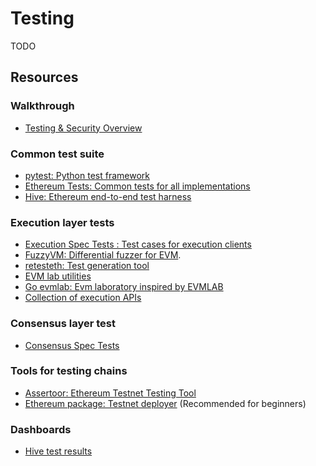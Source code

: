 # Testing
TODO

## Resources
### Walkthrough
- [Testing & Security Overview](https://www.youtube.com/watch?v=PQVW5dJ8J0c)

### Common test suite
- [pytest: Python test framework](https://docs.pytest.org/en/8.0.x/)
- [Ethereum Tests: Common tests for all implementations](https://github.com/ethereum/tests)
- [Hive: Ethereum end-to-end test harness](https://github.com/ethereum/hive)

### Execution layer tests
- [Execution Spec Tests
: Test cases for execution clients](https://github.com/ethereum/execution-spec-tests)
- [FuzzyVM: Differential fuzzer for EVM](https://github.com/MariusVanDerWijden/FuzzyVM).
- [retesteth: Test generation tool](https://github.com/ethereum/retesteth)
- [EVM lab utilities](https://github.com/ethereum/evmlab)
- [Go evmlab: Evm laboratory inspired by EVMLAB](https://github.com/holiman/goevmlab)
- [Collection of execution APIs](https://github.com/ethereum/execution-apis)

### Consensus layer test
- [Consensus Spec Tests](https://github.com/ethereum/consensus-specs/tree/dev/tests)

### Tools for testing chains
- [Assertoor: Ethereum Testnet Testing Tool](https://github.com/ethpandaops/assertoor)
- [Ethereum package: Testnet deployer](https://github.com/kurtosis-tech/ethereum-package) (Recommended for beginners)

### Dashboards
- [Hive test results](https://hivetests.ethdevops.io/)